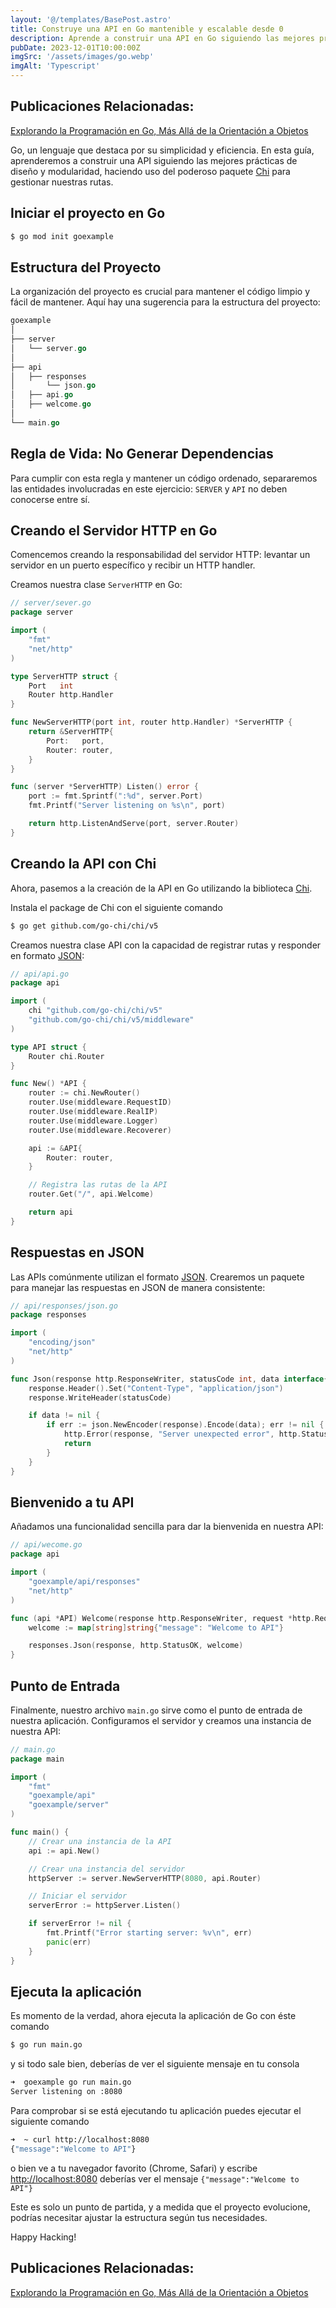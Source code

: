 ```yaml
---
layout: '@/templates/BasePost.astro'
title: Construye una API en Go mantenible y escalable desde 0
description: Aprende a construir una API en Go siguiendo las mejores prácticas. Desde la configuración del servidor hasta la implementación de rutas.
pubDate: 2023-12-01T10:00:00Z
imgSrc: '/assets/images/go.webp'
imgAlt: 'Typescript'
---
```


## Publicaciones Relacionadas:
[Explorando la Programación en Go, Más Allá de la Orientación a Objetos](/posts/explorando-el-lenguaje-go-de-google/)

Go, un lenguaje que destaca por su simplicidad y eficiencia. En esta guía, aprenderemos a construir una API siguiendo las mejores prácticas de diseño y modularidad, haciendo uso del poderoso paquete [Chi](https://go-chi.io/#/) para gestionar nuestras rutas.

## Iniciar el proyecto en Go

```bash
$ go mod init goexample
```

## Estructura del Proyecto
La organización del proyecto es crucial para mantener el código limpio y fácil de mantener. Aquí hay una sugerencia para la estructura del proyecto:

```go
goexample
│
├── server
│   └── server.go
│
├── api
│   ├── responses
│       └── json.go
│   ├── api.go
│   ├── welcome.go
│
└── main.go

```

## Regla de Vida: No Generar Dependencias
Para cumplir con esta regla y mantener un código ordenado, separaremos las entidades involucradas en este ejercicio: `SERVER` y `API` no deben conocerse entre sí.


## Creando el Servidor HTTP en Go
Comencemos creando la responsabilidad del servidor HTTP: levantar un servidor en un puerto específico y recibir un HTTP handler.

Creamos nuestra clase `ServerHTTP` en Go:

```go
// server/sever.go
package server

import (
	"fmt"
	"net/http"
)

type ServerHTTP struct {
	Port   int
	Router http.Handler
}

func NewServerHTTP(port int, router http.Handler) *ServerHTTP {
	return &ServerHTTP{
		Port:   port,
		Router: router,
	}
}

func (server *ServerHTTP) Listen() error {
	port := fmt.Sprintf(":%d", server.Port)
	fmt.Printf("Server listening on %s\n", port)

	return http.ListenAndServe(port, server.Router)
}

```

## Creando la API con Chi

Ahora, pasemos a la creación de la API en Go utilizando la biblioteca [Chi](https://go-chi.io/#/).

Instala el package de Chi con el siguiente comando

```bash
$ go get github.com/go-chi/chi/v5
```

Creamos nuestra clase API con la capacidad de registrar rutas y responder en formato [JSON](https://www.json.org/json-es.html):

```go
// api/api.go
package api

import (
	chi "github.com/go-chi/chi/v5"
	"github.com/go-chi/chi/v5/middleware"
)

type API struct {
	Router chi.Router
}

func New() *API {
	router := chi.NewRouter()
	router.Use(middleware.RequestID)
	router.Use(middleware.RealIP)
	router.Use(middleware.Logger)
	router.Use(middleware.Recoverer)

	api := &API{
		Router: router,
	}

	// Registra las rutas de la API
	router.Get("/", api.Welcome)

	return api
}
```

## Respuestas en JSON
Las APIs comúnmente utilizan el formato [JSON](https://www.json.org/json-es.html). Crearemos un paquete para manejar las respuestas en JSON de manera consistente:

```go
// api/responses/json.go
package responses

import (
	"encoding/json"
	"net/http"
)

func Json(response http.ResponseWriter, statusCode int, data interface{}) {
	response.Header().Set("Content-Type", "application/json")
	response.WriteHeader(statusCode)

	if data != nil {
		if err := json.NewEncoder(response).Encode(data); err != nil {
			http.Error(response, "Server unexpected error", http.StatusInternalServerError)
			return
		}
	}
}

```

## Bienvenido a tu API
Añadamos una funcionalidad sencilla para dar la bienvenida en nuestra API:

```go
// api/wecome.go
package api

import (
	"goexample/api/responses"
	"net/http"
)

func (api *API) Welcome(response http.ResponseWriter, request *http.Request) {
	welcome := map[string]string{"message": "Welcome to API"}

	responses.Json(response, http.StatusOK, welcome)
}

```

## Punto de Entrada
Finalmente, nuestro archivo `main.go` sirve como el punto de entrada de nuestra aplicación. Configuramos el servidor y creamos una instancia de nuestra API:

```go
// main.go
package main

import (
	"fmt"
	"goexample/api"
	"goexample/server"
)

func main() {
	// Crear una instancia de la API
	api := api.New()

	// Crear una instancia del servidor
	httpServer := server.NewServerHTTP(8080, api.Router)

	// Iniciar el servidor
	serverError := httpServer.Listen()

	if serverError != nil {
		fmt.Printf("Error starting server: %v\n", err)
		panic(err)
	}
}

```

## Ejecuta la aplicación

Es momento de la verdad, ahora ejecuta la aplicación de Go con éste comando

```bash
$ go run main.go
```

y si todo sale bien, deberías de ver el siguiente mensaje en tu consola

```bash
➜  goexample go run main.go
Server listening on :8080
```

Para comprobar si se está ejecutando tu aplicación puedes ejecutar el siguiente comando

```bash
➜  ~ curl http://localhost:8080
{"message":"Welcome to API"}
```
o bien ve a tu navegador favorito (Chrome, Safari) y escribe [http://localhost:8080](http://localhost:8080)
deberías ver el mensaje `{"message":"Welcome to API"}`

Este es solo un punto de partida, y a medida que el proyecto evolucione, podrías necesitar ajustar la estructura según tus necesidades.

Happy Hacking!
## Publicaciones Relacionadas:
[Explorando la Programación en Go, Más Allá de la Orientación a Objetos](/posts/explorando-el-lenguaje-go-de-google/)
